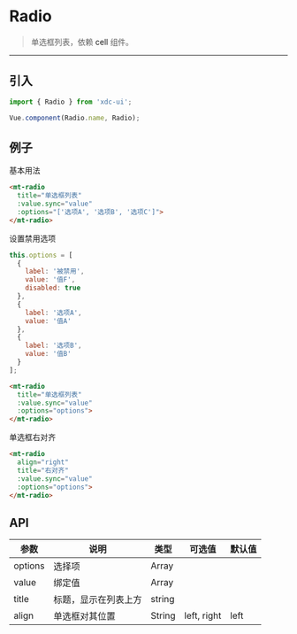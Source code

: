 # Radio

> 单选框列表，依赖 <a v-link="{path:'/cell'}">cell</a> 组件。

-------------

## 引入

```javascript
import { Radio } from 'xdc-ui';

Vue.component(Radio.name, Radio);
```

## 例子

基本用法
```html
<mt-radio
  title="单选框列表"
  :value.sync="value"
  :options="['选项A', '选项B', '选项C']">
</mt-radio>
```

设置禁用选项

```javascript
this.options = [
  {
    label: '被禁用',
    value: '值F',
    disabled: true
  },
  {
    label: '选项A',
    value: '值A'
  },
  {
    label: '选项B',
    value: '值B'
  }
];
```

```html
<mt-radio
  title="单选框列表"
  :value.sync="value"
  :options="options">
</mt-radio>
```

单选框右对齐
```html
<mt-radio
  align="right"
  title="右对齐"
  :value.sync="value"
  :options="options">
</mt-radio>
```

## API
| 参数 | 说明 | 类型 | 可选值 | 默认值 |
|------|-------|---------|-------|--------|
| options | 选择项 | Array | |
|value | 绑定值 | Array | | |
|title | 标题，显示在列表上方 | string | | |
|align| 单选框对其位置| String | left, right | left |
